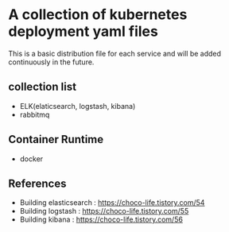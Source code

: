# A collection of kubernetes deployment yaml files

This is a basic distribution file for each service and will be added continuously in the future.

## collection list
- ELK(elaticsearch, logstash, kibana)
- rabbitmq

## Container Runtime
- docker

## References 
- Building elasticsearch : https://choco-life.tistory.com/54
- Building logstash : https://choco-life.tistory.com/55
- Building kibana : https://choco-life.tistory.com/56
